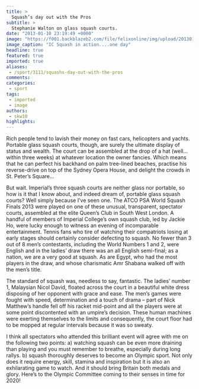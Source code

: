 ```yaml
---
title: >
  Squash’s day out with the Pros
subtitle: >
  Stephanie Walton on glass squash courts.
date: "2013-01-10 23:19:49 +0000"
image: "https://f001.backblazeb2.com/file/felixonline/img/upload/201301102319-csw09-queens-squash.jpg"
image_caption: "IC Squash in action....one day"
headline: true
featured: true
imported: true
aliases:
 - /sport/3111/squashs-day-out-with-the-pros
comments:
categories:
 - sport
tags:
 - imported
 - image
authors:
 - skw10
highlights:
---
```


Rich people tend to lavish their money on fast cars, helicopters and yachts. Portable glass squash courts, though, are surely the ultimate display of status and wealth. The court can be assembled at the drop of a hat (well… within three weeks) at whatever location the owner fancies. Which means that he can perfect his backhand on palm tree-lined beaches, practise his reverse-drive on top of the Sydney Opera House, and delight the crowds in St. Peter’s Square…

But wait. Imperial’s three squash courts are neither glass nor portable, so how is it that I know about, and indeed dream of, portable glass squash courts? Well simply because I’ve seen one. The ATCO PSA World Squash Finals 2013 were played on one of these unusual, transparent, spectator courts, assembled at the elite Queen’s Club in South West London. A handful of members of Imperial College’s own squash club, led by Jackie Ho, were lucky enough to witness an evening of incomparable entertainment. Tennis fans who tire of watching their compatriots losing at early stages should certainly consider defecting to squash. No fewer than 3 out of 8 men’s contestants, including the World Numbers 1 and 2, were English and in the ladies’ draw there was an all English semi-final; as a nation, we are a very good at squash. As are Egypt, who had the most players in the draw, and whose charismatic Amr Shabana walked off with the men’s title.

The standard of squash was, needless to say, fantastic. The ladies’ number 1, Malaysian Nicol David, floated across the court in a beautiful white dress disposing of her opponent with grace and ease. The men’s games were fought with speed, determination and a touch of drama – part of Nick Matthew’s handle fell off his racket mid-point and all the players were at some point discontented with an umpire’s decision. These human machines were exerting themselves to the limits and consequently, the court floor had to be mopped at regular intervals because it was so sweaty.

I think all spectators who attended this brilliant event will agree with me on the following two points: a) watching squash can be even more draining than playing and you must remember to breathe, especially during long rallys. b) squash thoroughly deserves to become an Olympic sport. Not only does it require energy, skill, stamina and inspiration but it is also an exhilarating game to watch. And it should bring Britain both medals and glory. Here’s to the Olympic Committee coming to their senses in time for 2020!
